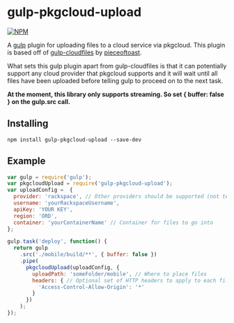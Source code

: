 # gulp-pkgcloud-upload
[![NPM](https://nodei.co/npm/gulp-pkgcloud-upload.png)](https://npmjs.org/package/gulp-pkgcloud-upload)


A [gulp](https://github.com/gulpjs/gulp) plugin for uploading files to a cloud service via pkgcloud. This plugin is based off of [gulp-cloudfiles](https://github.com/pieceoftoast/gulp-cloudfiles) by [pieceoftoast](https://github.com/pieceoftoast).

What sets this gulp plugin apart from gulp-cloudfiles is that it can potentially support any cloud provider that pkgcloud supports and it will wait until all files have been uploaded before telling gulp to proceed on to the next task.

**At the moment, this library only supports streaming. So set { buffer: false } on the gulp.src call.**

## Installing
```
npm install gulp-pkgcloud-upload --save-dev
```

## Example
```javascript
var gulp = require('gulp');
var pkgcloudUpload = require('gulp-pkgcloud-upload');
var uploadConfig =  {
  provider: 'rackspace', // Other providers should be supported (not tested)
  username: 'yourRackspaceUsername',
  apiKey: 'YOUR KEY',
  region: 'ORD',
  container: 'yourContainerName' // Container for files to go into
};

gulp.task('deploy', function() {
  return gulp
    .src('./mobile/build/**', { buffer: false })
    .pipe(
      pkgcloudUpload(uploadConfig, {
        uploadPath: 'someFolder/mobile', // Where to place files
        headers: { // Optional set of HTTP headers to apply to each file
          'Access-Control-Allow-Origin': '*'
        }
      })
    );
});
```
